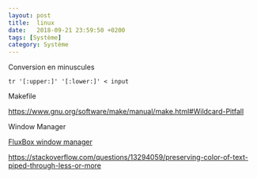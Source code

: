 ```yaml
---
layout: post
title:  linux
date:   2018-09-21 23:59:50 +0200
tags: [Système]
category: Système
---
```


Conversion en minuscules

	tr '[:upper:]' '[:lower:]' < input

Makefile

<https://www.gnu.org/software/make/manual/make.html#Wildcard-Pitfall>

Window Manager

[FluxBox window manager](http://fluxbox.org/)

<https://stackoverflow.com/questions/13294059/preserving-color-of-text-piped-through-less-or-more>

